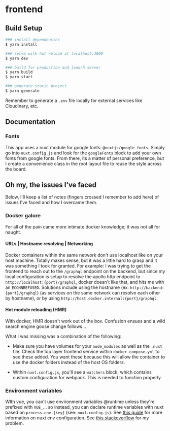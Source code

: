 # frontend

## Build Setup

```bash
### install dependencies
$ yarn install

### serve with hot reload at localhost:3000
$ yarn dev

### build for production and launch server
$ yarn build
$ yarn start

### generate static project
$ yarn generate
```

Remember to generate a `.env` file locally for external services like Cloudinary, etc.

## Documentation

### Fonts

This app uses a nuxt module for google fonts: `@nuxtjs/google-fonts`. Simply go into `nuxt.config.js` and look for the `googleFonts` block to add your own fonts from google fonts. From there, its a matter of personal preference, but I create a convenience class in the root layout file to reuse the style across the board.  

## Oh my, the issues I've faced

Below, I'll keep a list of notes (fingers crossed I remember to add here) of issues I've faced and how I overcame them.

### Docker galore

For all of the pain came more intimate docker knowledge; it was not all for naught.

#### URLs | Hostname resolving | Networking

Docker containers within the same network don't use localhost like on your host machine. Totally makes sense, but it was a little hard to grasp and it was something I took for granted. For example: I was trying to get the frontend to reach out to the `/graphql` endpoint on the backend, but since my local configuration is setup to resolve the apollo http endpoint to `http://localhost:{port}/graphql`, docker doesn't like that, and hits me with an `ECONNREFUSED`. Solutions include using the hostname (ex: `http://backend:{port}/graphql`) (as services on the same network can resolve each other by hostname), or by using `http://host.docker.internal:{port}/graphql`. 

#### Hot module reloading (HMR)

With docker, HMR doesn't work out of the box. Confusion ensues and a wild search engine goose change follows...

What I was missing was a combination of the following:

- Make sure you have volumes for your `node_modules` as well as the `.nuxt` file. Check the top layer frontend service within `docker-compose.yml` to see these added. You want these because this will allow the container to use the docker folders instead of the host OS folders.

- Within `nuxt.config.js`, you'll see a `watchers` block, which contains custom configuration for webpack. This is needed to function properly.

### Environment variables

WIth vue, you can't use environment variables @runtime unless they're prefixed with `VUE_`... so instead, you can declare runtime variables with nuxt based on `process.env.{key}` (see: `nuxt.config.js`). See [this guide](https://nuxtjs.org/tutorials/moving-from-nuxtjs-dotenv-to-runtime-config/) for more information on nuxt env configuration. See [this stackoverflow](https://stackoverflow.com/questions/55510326/vue-cli-3-environment-variables-all-undefined) for my problem.


